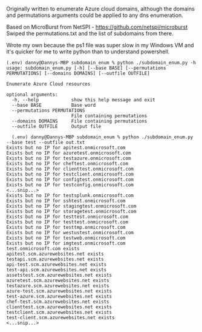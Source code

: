 Originally written to enumerate Azure cloud domains, although the domains and permutations arguments could be applied to any dns enumeration.

Based on MicroBurst from NetSPI - https://github.com/netspi/microburst Swiped the permutations.txt and the list of subdomains from there.

Wrote my own because the ps1 file was super slow in my Windows VM and it's quicker for me to write python than to understand powershell.

```
(.env) danny@Dannys-MBP subdomain_enum % python ./subdomain_enum.py -h
usage: subdomain_enum.py [-h] [--base BASE] [--permutations PERMUTATIONS] [--domains DOMAINS] [--outfile OUTFILE]

Enumerate Azure Cloud resources

optional arguments:
  -h, --help            show this help message and exit
  --base BASE           Base word
  --permutations PERMUTATIONS
                        File containing permutations
  --domains DOMAINS     File containing permutations
  --outfile OUTFILE     Output file

  (.env) danny@Dannys-MBP subdomain_enum % python ./subdomain_enum.py --base test --outfile out.txt
Exists but no IP for apitest.onmicrosoft.com
Exists but no IP for azuretest.onmicrosoft.com
Exists but no IP for testazure.onmicrosoft.com
Exists but no IP for cheftest.onmicrosoft.com
Exists but no IP for clienttest.onmicrosoft.com
Exists but no IP for testclient.onmicrosoft.com
Exists but no IP for configtest.onmicrosoft.com
Exists but no IP for testconfig.onmicrosoft.com
<...snip...>
Exists but no IP for testsplunk.onmicrosoft.com
Exists but no IP for sshtest.onmicrosoft.com
Exists but no IP for stagingtest.onmicrosoft.com
Exists but no IP for storagetest.onmicrosoft.com
Exists but no IP for testtest.onmicrosoft.com
Exists but no IP for testtest.onmicrosoft.com
Exists but no IP for testtmp.onmicrosoft.com
Exists but no IP for westustest.onmicrosoft.com
Exists but no IP for testweb.onmicrosoft.com
Exists but no IP for imgtest.onmicrosoft.com
test.onmicrosoft.com exists
apitest.scm.azurewebsites.net exists
testapi.scm.azurewebsites.net exists
api-test.scm.azurewebsites.net exists
test-api.scm.azurewebsites.net exists
assetstest.scm.azurewebsites.net exists
azuretest.scm.azurewebsites.net exists
testazure.scm.azurewebsites.net exists
azure-test.scm.azurewebsites.net exists
test-azure.scm.azurewebsites.net exists
chef-test.scm.azurewebsites.net exists
clienttest.scm.azurewebsites.net exists
testclient.scm.azurewebsites.net exists
test-client.scm.azurewebsites.net exists
<...snip...>
  ```

